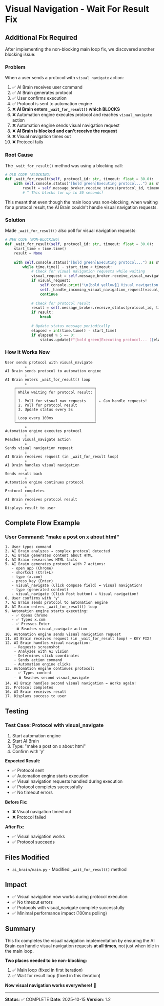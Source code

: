 # Visual Navigation - Wait For Result Fix

## Additional Fix Required

After implementing the non-blocking main loop fix, we discovered another blocking issue:

### Problem

When a user sends a protocol with `visual_navigate` action:

1. ✅ AI Brain receives user command
2. ✅ AI Brain generates protocol
3. ✅ User confirms execution
4. ✅ Protocol is sent to automation engine
5. ❌ **AI Brain enters `_wait_for_result()` which BLOCKS**
6. ❌ Automation engine executes protocol and reaches `visual_navigate` action
7. ❌ Automation engine sends visual navigation request
8. ❌ **AI Brain is blocked and can't receive the request**
9. ❌ Visual navigation times out
10. ❌ Protocol fails

### Root Cause

The `_wait_for_result()` method was using a blocking call:

```python
# OLD CODE (BLOCKING)
def _wait_for_result(self, protocol_id: str, timeout: float = 30.0):
    with self.console.status("[bold green]Executing protocol...") as status:
        result = self.message_broker.receive_status(protocol_id, timeout=timeout)
        # ^ This blocks for up to 30 seconds!
```

This meant that even though the main loop was non-blocking, when waiting for a protocol result, the AI Brain couldn't handle visual navigation requests.

### Solution

Made `_wait_for_result()` also poll for visual navigation requests:

```python
# NEW CODE (NON-BLOCKING)
def _wait_for_result(self, protocol_id: str, timeout: float = 30.0):
    start_time = time.time()
    result = None
    
    with self.console.status("[bold green]Executing protocol...") as status:
        while time.time() - start_time < timeout:
            # Check for visual navigation requests while waiting
            visual_request = self.message_broker.receive_visual_navigation_request(timeout=0.1)
            if visual_request:
                self.console.print("\n[bold yellow]📸 Visual navigation request during protocol execution[/bold yellow]")
                self._handle_incoming_visual_navigation_request(visual_request)
                continue
            
            # Check for protocol result
            result = self.message_broker.receive_status(protocol_id, timeout=0.1)
            if result:
                break
            
            # Update status message periodically
            elapsed = int(time.time() - start_time)
            if elapsed % 5 == 0:
                status.update(f"[bold green]Executing protocol... ({elapsed}s elapsed)")
```

### How It Works Now

```
User sends protocol with visual_navigate
         ↓
AI Brain sends protocol to automation engine
         ↓
AI Brain enters _wait_for_result() loop
         ↓
    ┌────────────────────────────────────┐
    │ While waiting for protocol result: │
    │                                    │
    │ 1. Poll for visual nav requests    │ ← Can handle requests!
    │ 2. Poll for protocol result        │
    │ 3. Update status every 5s          │
    │                                    │
    │ Loop every 100ms                   │
    └────────────────────────────────────┘
         ↓
Automation engine executes protocol
         ↓
Reaches visual_navigate action
         ↓
Sends visual navigation request
         ↓
AI Brain receives request (in _wait_for_result loop)
         ↓
AI Brain handles visual navigation
         ↓
Sends result back
         ↓
Automation engine continues protocol
         ↓
Protocol completes
         ↓
AI Brain receives protocol result
         ↓
Displays result to user
```

## Complete Flow Example

### User Command: "make a post on x about html"

```
1. User types command
2. AI Brain analyzes → complex protocol detected
3. AI Brain generates content about HTML
4. AI Brain researches HTML facts
5. AI Brain generates protocol with 7 actions:
   - open_app (Chrome)
   - shortcut (Ctrl+L)
   - type (x.com)
   - press_key (Enter)
   - visual_navigate (Click compose field) ← Visual navigation!
   - type (generated content)
   - visual_navigate (Click Post button) ← Visual navigation!
6. User confirms with 'y'
7. AI Brain sends protocol to automation engine
8. AI Brain enters _wait_for_result() loop
9. Automation engine starts executing:
   - ✅ Opens Chrome
   - ✅ Types x.com
   - ✅ Presses Enter
   - ⏸️ Reaches visual_navigate action
10. Automation engine sends visual navigation request
11. AI Brain receives request (in _wait_for_result loop) ← KEY FIX!
12. AI Brain handles visual navigation:
    - Requests screenshot
    - Analyzes with AI vision
    - Determines click coordinates
    - Sends action command
    - Automation engine clicks
13. Automation engine continues protocol:
    - ✅ Types content
    - ⏸️ Reaches second visual_navigate
14. AI Brain handles second visual navigation ← Works again!
15. Protocol completes
16. AI Brain receives result
17. Displays success to user
```

## Testing

### Test Case: Protocol with visual_navigate

1. Start automation engine
2. Start AI Brain
3. Type: "make a post on x about html"
4. Confirm with 'y'

**Expected Result:**
- ✅ Protocol sent
- ✅ Automation engine starts execution
- ✅ Visual navigation requests handled during execution
- ✅ Protocol completes successfully
- ✅ No timeout errors

**Before Fix:**
- ❌ Visual navigation timed out
- ❌ Protocol failed

**After Fix:**
- ✅ Visual navigation works
- ✅ Protocol succeeds

## Files Modified

- `ai_brain/main.py` - Modified `_wait_for_result()` method

## Impact

- ✅ Visual navigation now works during protocol execution
- ✅ No timeout errors
- ✅ Protocols with visual_navigate complete successfully
- ✅ Minimal performance impact (100ms polling)

## Summary

This fix completes the visual navigation implementation by ensuring the AI Brain can handle visual navigation requests **at all times**, not just when idle in the main loop.

**Two places needed to be non-blocking:**
1. ✅ Main loop (fixed in first iteration)
2. ✅ Wait for result loop (fixed in this iteration)

**Now visual navigation works everywhere!** 🎉

---

**Status**: ✅ COMPLETE
**Date**: 2025-10-15
**Version**: 1.2

